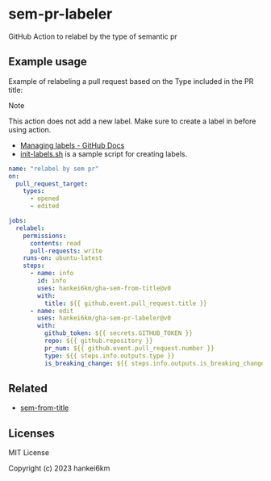 # sem-pr-labeler

GitHub Action to relabel by the type of semantic pr

<!-- INSERT -->

## Example usage

Example of relabeling a pull request based on the Type included in the PR title:

> [!NOTE]
>
> This action does not add a new label. Make sure to create a label in before using action.
>
> - [Managing labels - GitHub Docs](https://docs.github.com/en/issues/using-labels-and-milestones-to-track-work/managing-labels)
> - [init-labels.sh](scripts/init-labels.sh) is a sample script for creating labels.

```yaml
name: "relabel by sem pr"
on:
  pull_request_target:
    types:
      - opened
      - edited

jobs:
  relabel:
    permissions:
      contents: read
      pull-requests: write
    runs-on: ubuntu-latest
    steps:
      - name: info
        id: info
        uses: hankei6km/gha-sem-from-title@v0
        with:
          title: ${{ github.event.pull_request.title }}
      - name: edit
        uses: hankei6km/gha-sem-pr-labeler@v0
        with:
          github_token: ${{ secrets.GITHUB_TOKEN }}
          repo: ${{ github.repository }}
          pr_num: ${{ github.event.pull_request.number }}
          type: ${{ steps.info.outputs.type }}
          is_breaking_change: ${{ steps.info.outputs.is_breaking_change }}
```

## Related

- [sem-from-title](https://github.com/hankei6km/gha-sem-from-title)

## Licenses

MIT License

Copyright (c) 2023 hankei6km
